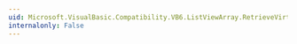 ```yaml
---
uid: Microsoft.VisualBasic.Compatibility.VB6.ListViewArray.RetrieveVirtualItem
internalonly: False
---
```

